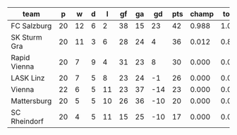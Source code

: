 |     team     | p  | w  | d | l  | gf | ga | gd  | pts | champ | top2  | top3  | top4  |  5-7  | bot4  | bot3  | bot2  |
|--------------|----|----|---|----|----|----|-----|-----|-------|-------|-------|-------|-------|-------|-------|-------|
| FC Salzburg  | 20 | 12 | 6 |  2 | 38 | 15 |  23 |  42 | 0.988 | 1.000 | 1.000 | 1.000 | 0.000 | 0.000 | 0.000 | 0.000|
| SK Sturm Gra | 20 | 11 | 3 |  6 | 28 | 24 |   4 |  36 | 0.012 | 0.899 | 0.998 | 1.000 | 0.000 | 0.002 | 0.000 | 0.000|
| Rapid Vienna | 20 |  7 | 9 |  4 | 31 | 23 |   8 |  30 | 0.000 | 0.099 | 0.882 | 1.000 | 0.000 | 0.119 | 0.000 | 0.000|
| LASK Linz    | 20 |  7 | 5 |  8 | 23 | 24 |  -1 |  26 | 0.000 | 0.002 | 0.120 | 0.925 | 0.075 | 0.880 | 0.075 | 0.005|
| Vienna       | 22 |  6 | 5 | 11 | 23 | 37 | -14 |  23 | 0.000 | 0.000 | 0.000 | 0.016 | 0.984 | 1.000 | 0.984 | 0.558|
| Mattersburg  | 20 |  5 | 5 | 10 | 26 | 36 | -10 |  20 | 0.000 | 0.000 | 0.000 | 0.051 | 0.949 | 1.000 | 0.949 | 0.547|
| SC Rheindorf | 20 |  4 | 5 | 11 | 15 | 25 | -10 |  17 | 0.000 | 0.000 | 0.000 | 0.008 | 0.992 | 1.000 | 0.992 | 0.891|
